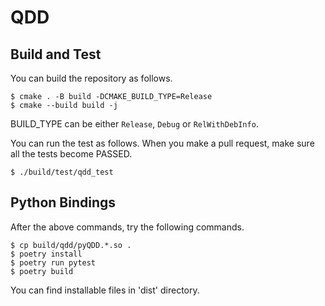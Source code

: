 # QDD

## Build and Test
You can build the repository as follows.
```
$ cmake . -B build -DCMAKE_BUILD_TYPE=Release
$ cmake --build build -j
```
BUILD_TYPE can be either `Release`, `Debug` or `RelWithDebInfo`.

You can run the test as follows. When you make a pull request, make sure all the tests become PASSED.
```
$ ./build/test/qdd_test
```

## Python Bindings
After the above commands, try the following commands.
```
$ cp build/qdd/pyQDD.*.so .
$ poetry install
$ poetry run pytest
$ poetry build
```
You can find installable files in 'dist' directory.
